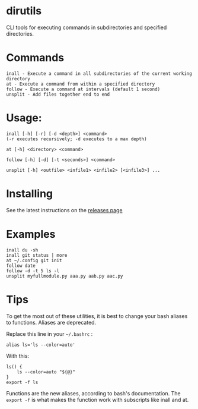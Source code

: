 # dirutils
CLI tools for executing commands in subdirectories and specified directories.

# Commands
    inall - Execute a command in all subdirectories of the current working directory
    at - Execute a command from within a specified directory
    follow - Execute a command at intervals (default 1 second)
    unsplit - Add files together end to end

# Usage:
    inall [-h] [-r] [-d <depth>] <command>
    (-r executes recursively; -d executes to a max depth)
    
    at [-h] <directory> <command>

    follow [-h] [-d] [-t <seconds>] <command>

    unsplit [-h] <outfile> <infile1> <infile2> [<infile3>] ...

# Installing
See the latest instructions on the [releases page](https://github.com/dogoncouch/dirutils/releases)

# Examples
    inall du -sh
    inall git status | more
    at ~/.config git init
    follow date
    follow -d -t 5 ls -l
    unsplit myfullmodule.py aaa.py aab.py aac.py

# Tips
To get the most out of these utilities, it is best to change your bash aliases to functions. Aliases are deprecated.

Replace this line in your `` ~/.bashrc `` :
    
    alias ls='ls --color=auto'

With this:
    
    ls() {
        ls --color=auto "${@}"
    }
    export -f ls

Functions are the new aliases, according to bash's documentation. The `` export -f `` is what makes the function work with subscripts like inall and at.
